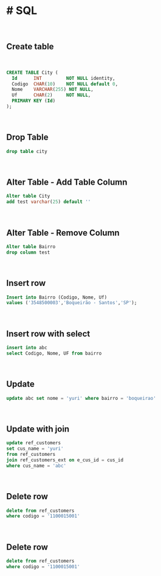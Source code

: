 # # SQL

<br>



## Create table

<br>

```sql
CREATE TABLE City (
  Id 	  INT 		  NOT NULL identity,
  Codigo  CHAR(10)	  NOT NULL default 0,
  Nome 	  VARCHAR(255) NOT NULL,
  Uf	  CHAR(2)	  NOT NULL,
  PRIMARY KEY (Id)
);
```



<br>

## Drop Table

```sql
drop table city
```





<br>

## Alter Table - Add Table Column

```sql
Alter table City 
add test varchar(25) default ''
```





<br>



## Alter Table - Remove Column

```sql
Alter table Bairro 
drop column test
```



<br>



## Insert row

```sql
Insert into Bairro (Codigo, Nome, Uf) 
values ('3548500003','Boqueirão - Santos','SP');
```



<br>



## Insert row with select

```sql
insert into abc
select Codigo, Nome, UF from bairro
```



<br>



## Update

```sql
update abc set nome = 'yuri' where bairro = 'boqueirao'
```



<br>



## Update with join

```sql
update ref_customers
set cus_name = 'yuri'
from ref_customers
join ref_customers_ext on e_cus_id = cus_id
where cus_name = 'abc'
```



<br>



## Delete row

```sql
delete from ref_customers 
where codigo = '1100015001'
```





<br>





## Delete row

```sql
delete from ref_customers 
where codigo = '1100015001'
```





<br>
